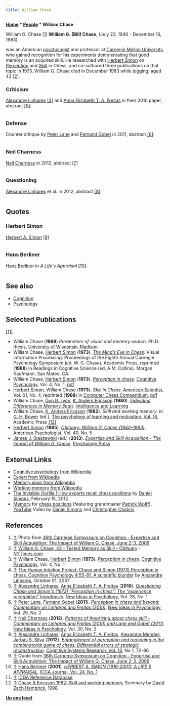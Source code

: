 ```yaml
---
title: William Chase
---
```

**[Home](Home "Home") \* [People](People "People") \* William Chase**



[](File:WGChase.JPG) William G. Chase <a id="cite-note-1" href="#cite-ref-1">[1]</a>
**William G. (Bill) Chase**, (July 23, 1940 - December 16, 1983)  

was an American [psychologist](Category:Psychologist "Category:Psychologist") and professor at [Carnegie Mellon University](Carnegie_Mellon_University "Carnegie Mellon University"), who gained recognition for his experiments demonstrating that good memory is an acquired skill. He researched with [Herbert Simon](Herbert_Simon "Herbert Simon") on [Perception](https://en.wikipedia.org/wiki/Perception) and [Skill](https://en.wikipedia.org/wiki/Skill) in Chess, and co-authored three publications on that topic in 1973. William G. Chase died in December 1983 while jogging, aged 43 <a id="cite-note-2" href="#cite-ref-2">[2]</a>. 




### Criticism


[Alexandre Linhares](index.php?title=Alexandre_Linhares&action=edit&redlink=1 "Alexandre Linhares (page does not exist)") <a id="cite-note-4" href="#cite-ref-4">[4]</a> and [Anna Elizabeth T. A. Freitas](index.php?title=Anna_Elizabeth_T._A._Freitas&action=edit&redlink=1 "Anna Elizabeth T. A. Freitas (page does not exist)") in their 2010 paper, abstract <a id="cite-note-5" href="#cite-ref-5">[5]</a>:




```C++[Pattern recognition](Pattern_Recognition "Pattern Recognition") lies at the heart of the [cognitive](Cognition "Cognition") science endeavor. In this paper, we provide some criticism of this notion, using studies of chess as an example. The game of chess is, as significant evidence shows, a game of abstractions: pressures; force; open files and ranks; time; tightness of defense; old strategies rapidly adapted to new situations. These ideas do not arise on current computational models, which apply brute force by [rote-memorization](https://en.wikipedia.org/wiki/Rote_learning). In this paper we assess the computational models of [CHREST](CHREST "CHREST") and [CHUMP](CHUMP "CHUMP"), and argue that chess chunks must contain semantic information. This argument leads to a new and contrasting claim, as we propose that key conclusions of Chase and Simon's (1973) influential study stemmed from a non-sequitur. In the concluding section, we propose a shift in philosophy, from “pattern recognition” to a framework of “experience recognition”. 

```

### Defense


Counter critique by [Peter Lane](index.php?title=Peter_Lane&action=edit&redlink=1 "Peter Lane (page does not exist)") and [Fernand Gobet](Fernand_Gobet "Fernand Gobet") in 2011, abstract <a id="cite-note-6" href="#cite-ref-6">[6]</a>:




```C++Linhares and Freitas (2010; LF) argue that experts use analogical or semantic similarity, similarities that are not available from direct surface representations. LF make their case using a critique of Chase and Simon (1973b) and the presentation of a few chess positions and examples from other domains. Their conclusion is that models such as [CHREST](CHREST "CHREST") (Gobet et al., 2001) and theories such as the [chunking](Chunking "Chunking") theory (Chase & Simon, 1973b) and the template theory are inadequate for dealing with these issues. They propose an alternative paradigm, which they call “experience recognition.” Although we find this issue an interesting one, the separation between pattern recognition and problem solving is a lot more complex than LF portray. We instead suggest that a “revolution” in our to date successful modeling is not necessary. Especially in the chess domain, LF’s examples do not make the point they claim. Furthermore, their criticisms of CS are incorrect, and they have failed to mention a large number of experimental results that have supported the hypothesis of location-specific encodings. Although we agree that experts use semantic information and similarities, these ideas already possess analogues in CHREST, which can form the basis of further evolution of the theory. 

```

### Neil Charness


[Neil Charness](index.php?title=Neil_Charness&action=edit&redlink=1 "Neil Charness (page does not exist)") in 2012, abstract <a id="cite-note-7" href="#cite-ref-7">[7]</a>




```C++Although Linhares and Freitas (2010) have failed to characterize earlier experimental work in chess skill accurately, their conceptual approach of “experience-recognition”-driven problem solving points to the need to incorporate analogical reasoning mechanisms into explanations of how chess players choose the best move in chess. The Lane and Gobet (2011) commentary and the cognitive simulation models that they espouse consist of plausible mechanisms to support choosing a good move, but need additional development to incorporate abstract/semantic information. One possible avenue for future exploration will be to produce hybrid models that use both “piece-on-square” chunk and template representations and abstract high-level representations to guide search in chess. 

```

### Questioning


[Alexandre Linhares](index.php?title=Alexandre_Linhares&action=edit&redlink=1 "Alexandre Linhares (page does not exist)") et al. in 2012, abstract <a id="cite-note-8" href="#cite-ref-8">[8]</a>:




```C++We question Chase and Simon’s (1973) study concerning the content of the chess chunks, and we conduct a new variation of the classic chess reconstruction experiments, analyzing 25 types of possible reconstruction errors of grandmasters, masters, and beginners. The differences between the errors conducted in poor, intermediate, and strategically perfect reconstructions provide insights concerning the encoding of experts. The results obtained shed clear light into the debate concerning the importance of abstract thought (i.e., forward search) vs. perceptual processes (i.e., pattern recognition). We claim that a clear solution to this debate is ultimately unfeasible, as our experiments demonstrate high entanglement of perception and reasoning. Our results provide additional evidence that analogy is central to strategic thought in chess. 

```

## Quotes


### Herbert Simon


[Herbert A. Simon](Herbert_Simon "Herbert Simon") <a id="cite-note-9" href="#cite-ref-9">[9]</a>




```C++To his research, Bill brought powerful experimental skills, ingenuity in experimental design and analysis, a strong sense for theoretical relevance and implications of experimental findings, and a generosity of spirit that made working with him immensely pleasurable and rewarding. 

```

### Hans Berliner


[Hans Berliner](Hans_Berliner "Hans Berliner") in *A Life's Appraisal* <a id="cite-note-10" href="#cite-ref-10">[10]</a>:




```C++While a graduate student at CMU, I had ample opportunity of interact with [Herb](Herbert_Simon "Herbert Simon") and Bill Chase who was a Post-Doc and later a professor in the Psychology Department there. It was there that I got involved in the Human Perception of chess which built on the work of the Russians in the 1930s and of [De Groot](Adriaan_de_Groot "Adriaan de Groot") in the 1940s. I was very impressed by the machinery that clearly existed in the human head and made it possible to remember positions almost perfectly even after having seen them for only 2 seconds. What was even more interesting, was that errors in reconstructing the position had a definite pattern to them. For instance, a Bishop may be misplaced in the reconstruction, but it would still be on the critical diagonal, and thus retain its function on that diagonal whatever the function was. This insight has been incredibly important in my career, and is seen clearly in the program [CAPS](CAPS "CAPS"), in my book The System, and in other writings presently under way. 

```

## See also


* [Cognition](Cognition "Cognition")
* [Psychology](index.php?title=Psychology&action=edit&redlink=1 "Psychology (page does not exist)")


## Selected Publications


<a id="cite-note-11" href="#cite-ref-11">[11]</a>



* William Chase (**1969**) *Parameters of visual and memory search*. Ph.D. thesis, [University of Wisconsin-Madison](https://en.wikipedia.org/wiki/University_of_Wisconsin%E2%80%93Madison)
* William Chase, [Herbert Simon](Herbert_Simon "Herbert Simon") (**1973**). *[The Mind’s Eye in Chess](http://psycnet.apa.org/psycinfo/1974-08328-004)*. Visual Information Processing: Proceedings of the Eighth Annual Carnegie Psychology Symposium (ed. W. G. Chase). Academic Press, reprinted (**1988**) in Readings in Cognitive Science (ed. A.M. Collins). Morgan Kaufmann, San Mateo, CA.
* William Chase, [Herbert Simon](Herbert_Simon "Herbert Simon") (**1973**). *[Perception in chess](http://www.sciencedirect.com/science/article/pii/0010028573900042)*. [Cognitive Psychology](http://www.elsevier.com/wps/find/journaldescription.cws_home/622807/description#description), Vol. 4, No. 1, [pdf](http://matt.colorado.edu/teaching/highcog/fall8/cs73.pdf)
* [Herbert Simon](Herbert_Simon "Herbert Simon"), William Chase (**1973**). *Skill in Chess*. [American Scientist](https://en.wikipedia.org/wiki/American_Scientist), Vol. 61, No. 4, reprinted (**1988**) in [Computer Chess Compendium](Computer_Chess_Compendium "Computer Chess Compendium"), [pdf](https://digitalcollections.library.cmu.edu/awweb/awarchive?type=file&item=44582)
* William Chase, [Don R. Lyon](https://dblp.uni-trier.de/pers/hd/l/Lyon:Don_R=.html), [K. Anders Ericsson](index.php?title=K._Anders_Ericsson&action=edit&redlink=1 "K. Anders Ericsson (page does not exist)") (**1980**). *[Individual Differences in Memory Span](https://link.springer.com/chapter/10.1007/978-1-4684-1083-9_13)*. [Intelligence and Learning](https://link.springer.com/book/10.1007/978-1-4684-1083-9)
* William Chase, [K. Anders Ericsson](index.php?title=K._Anders_Ericsson&action=edit&redlink=1 "K. Anders Ericsson (page does not exist)") (**1982**). *Skill and working memory*. in [G. H. Bower](https://en.wikipedia.org/wiki/Gordon_H._Bower) (ed.), [The psychology of learning and motivation, Vol. 16](http://www.amazon.com/PSYCHOLOGY-LEARNING-MOTIVATION-Psychology-Motivation/dp/0125433166), Academic Press <a id="cite-note-12" href="#cite-ref-12">[12]</a>
* [Herbert Simon](Herbert_Simon "Herbert Simon") (**1985**). *[Obituary: William G. Chase (1940–1983)](http://psycnet.apa.org/index.cfm?fa=buy.optionToBuy&id=2009-12627-001)*. [American Psychologist](https://en.wikipedia.org/wiki/American_Psychologist), Vol. 40, No. 5
* [James J. Staszewski](index.php?title=James_J._Staszewski&action=edit&redlink=1 "James J. Staszewski (page does not exist)") (ed.) (**2013**). *[Expertise and Skill Acquisition - The Impact of William G. Chase](https://www.routledge.com/Expertise-and-Skill-Acquisition-The-Impact-of-William-G-Chase/Staszewski/p/book/9781848726277)*. [Psychology Press](https://en.wikipedia.org/wiki/Taylor_%26_Francis)


## External Links


* [Cognitive psychology from Wikipedia](https://en.wikipedia.org/wiki/Cognitive_psychology)
* [Expert from Wikipedia](https://en.wikipedia.org/wiki/Expert)
* [Memory span from Wikipedia](https://en.wikipedia.org/wiki/Memory_span)
* [Working memory from Wikipedia](https://en.wikipedia.org/wiki/Working_memory)
* [The Invisible Gorilla | How experts recall chess positions](http://theinvisiblegorilla.com/blog/2012/02/15/how-experts-recall-chess-positions/) by [Daniel Simons](https://en.wikipedia.org/wiki/Daniel_Simons), February 15, 2012
* [Memory](Memory "Memory") for [chess positions](Chess_Position "Chess Position") (featuring grandmaster [Patrick Wolff](https://en.wikipedia.org/wiki/Patrick_Wolff)), [YouTube](https://en.wikipedia.org/wiki/YouTube) Video by [Daniel Simons](https://en.wikipedia.org/wiki/Daniel_Simons) and [Christopher Chabris](Christopher_Chabris "Christopher Chabris")


 
## References


1. <a id="cite-ref-1" href="#cite-note-1">↑</a> Photo from [36th Carnegie Symposium on Cognition - Expertise and Skill Acquisition: The Impact of William G. Chase, June 2-3, 2009](http://www.psy.cmu.edu:16080/chasesymposium/)
2. <a id="cite-ref-2" href="#cite-note-2">↑</a> [William G. Chase, 43 - Tested Memory as Skill - Obituary](http://www.nytimes.com/1983/12/18/obituaries/william-g-chase-43-tested-memory-as-skill.html) - [NYTimes.com](https://en.wikipedia.org/wiki/The_New_York_Times)
3. <a id="cite-ref-3" href="#cite-note-3">↑</a> William Chase, [Herbert Simon](Herbert_Simon "Herbert Simon") (**1973**). *[Perception in chess](http://www.sciencedirect.com/science/article/pii/0010028573900042)*. [Cognitive Psychology](http://www.elsevier.com/wps/find/journaldescription.cws_home/622807/description#description), Vol. 4, No. 1
4. <a id="cite-ref-4" href="#cite-note-4">↑</a> [The Human Intuition Project: Chase and Simon (1973) Perception in chess, Cognitive Psychology 4:55-81. A scientific blunder](http://www.capyblanca.com/2007/10/chase-and-simon-1973-perception-in.html) by [Alexandre Linhares](index.php?title=Alexandre_Linhares&action=edit&redlink=1 "Alexandre Linhares (page does not exist)"), October 01, 2007
5. <a id="cite-ref-5" href="#cite-note-5">↑</a> [Alexandre Linhares](index.php?title=Alexandre_Linhares&action=edit&redlink=1 "Alexandre Linhares (page does not exist)"), [Anna Elizabeth T. A. Freitas](index.php?title=Anna_Elizabeth_T._A._Freitas&action=edit&redlink=1 "Anna Elizabeth T. A. Freitas (page does not exist)") (**2010**). *[Questioning Chase and Simon's (1973) “Perception in chess”: The “experience recognition” hypothesis](http://www.sciencedirect.com/science/article/pii/S0732118X09000403)*. [New Ideas in Psychology](http://www.journals.elsevier.com/new-ideas-in-psychology/), Vol. 28, No. 1
6. <a id="cite-ref-6" href="#cite-note-6">↑</a> [Peter Lane](index.php?title=Peter_Lane&action=edit&redlink=1 "Peter Lane (page does not exist)"), [Fernand Gobet](Fernand_Gobet "Fernand Gobet") (**2011**). *[Perception in chess and beyond: Commentary on Linhares and Freitas (2010)](http://www.sciencedirect.com/science/article/pii/S0732118X10000474)*. [New Ideas in Psychology](http://www.journals.elsevier.com/new-ideas-in-psychology/), Vol. 29, No. 2
7. <a id="cite-ref-7" href="#cite-note-7">↑</a> [Neil Charness](index.php?title=Neil_Charness&action=edit&redlink=1 "Neil Charness (page does not exist)") (**2012**). *[Patterns of theorizing about chess skill - Commentary on Linhares and Freitas (2010) and Lane and Gobet (2011)](http://www.sciencedirect.com/science/article/pii/S0732118X11000766)*. [New Ideas in Psychology](http://www.journals.elsevier.com/new-ideas-in-psychology/), Vol. 30, No. 3
8. <a id="cite-ref-8" href="#cite-note-8">↑</a> [Alexandre Linhares](index.php?title=Alexandre_Linhares&action=edit&redlink=1 "Alexandre Linhares (page does not exist)"), [Anna Elizabeth T. A. Freitas](index.php?title=Anna_Elizabeth_T._A._Freitas&action=edit&redlink=1 "Anna Elizabeth T. A. Freitas (page does not exist)"), [Alexandre Mendes](http://www.cs.newcastle.edu.au/~mendes/), [Jarbas S. Silva](http://www.informatik.uni-trier.de/~ley/pers/hd/s/Silva:Jarbas_S=.html) (**2012**). *[Entanglement of perception and reasoning in the combinatorial game of chess: Differential errors of strategic reconstruction](http://www.sciencedirect.com/science/article/pii/S1389041710000847)*. [Cognitive Systems Research, Vol. 13](http://www.informatik.uni-trier.de/~ley/db/journals/cogsr/cogsr13.html#LinharesFMS12), No 1, 72-86
9. <a id="cite-ref-9" href="#cite-note-9">↑</a> Quote from [36th Carnegie Symposium on Cognition - Expertise and Skill Acquisition: The Impact of William G. Chase, June 2-3, 2009](http://www.psy.cmu.edu:16080/chasesymposium/)
10. <a id="cite-ref-10" href="#cite-note-10">↑</a> [Hans Berliner](Hans_Berliner "Hans Berliner") (**2001**). *[HERBERT A. SIMON (1916-2001): A LIFE'S APPRAISAL](http://ilk.uvt.nl/icga/journal/contents/content24-1.htm#HERBERT%20A.%20SIMON)*, [ICCA Journal, Vol. 24, No. 1](ICGA_Journal#24_1 "ICGA Journal")
11. <a id="cite-ref-11" href="#cite-note-11">↑</a> [ICGA Reference Database](ICGA_Journal#RefDB "ICGA Journal")
12. <a id="cite-ref-12" href="#cite-note-12">↑</a> [Chase & Ericsson 1982: Skill and working memory](http://www.jimdavies.org/summaries/chase1982.html), Summary by [David Zach Hambrick](http://www.koofers.com/michigan-state-university-msu/instructors/hambrick-905335/), 1998

**[Up one level](People "People")**







 
